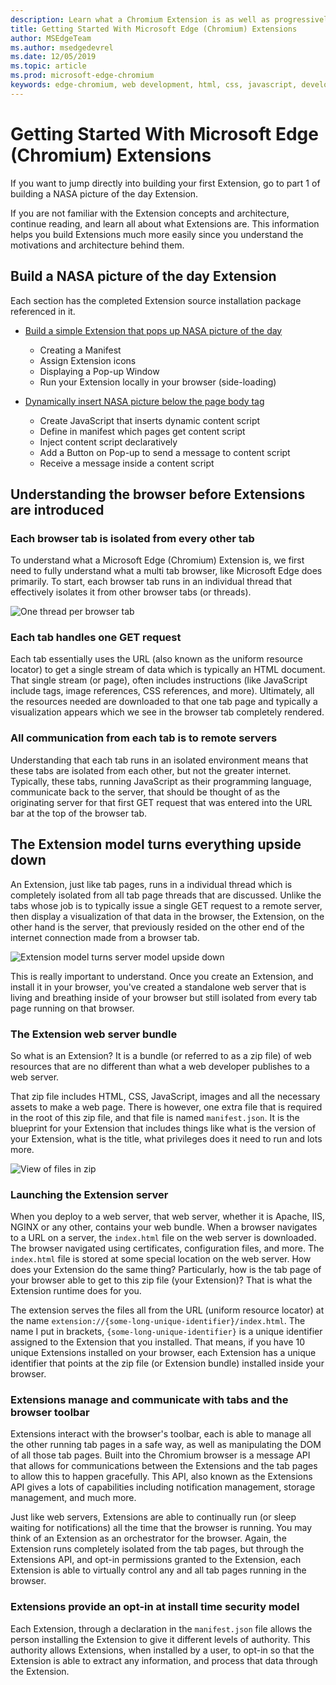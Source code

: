 ```yaml
---
description: Learn what a Chromium Extension is as well as progressively build a complete picture viewing Extension that includes options, content injection, background scripts, storage and more.
title: Getting Started With Microsoft Edge (Chromium) Extensions
author: MSEdgeTeam
ms.author: msedgedevrel
ms.date: 12/05/2019
ms.topic: article
ms.prod: microsoft-edge-chromium
keywords: edge-chromium, web development, html, css, javascript, developer, extensions
---
```


# Getting Started With Microsoft Edge \(Chromium\) Extensions  

If you want to jump directly into building your first Extension, go to part 1 of building a NASA picture of the day Extension.  

If you are not familiar with the Extension concepts and architecture, continue reading, and learn all about what Extensions are.  This information helps you build Extensions much more easily since you understand the motivations and architecture behind them.  

## Build a NASA picture of the day Extension  

Each section has the completed Extension source installation package referenced in it.  

*   [Build a simple Extension that pops up NASA picture of the day](part1-simple-extension.md)  
    *   Creating a Manifest  
    *   Assign Extension icons  
    *   Displaying a Pop-up Window  
    *   Run your Extension locally in your browser \(side-loading\)  

*   [Dynamically insert NASA picture below the page body tag](part2-content-scripts.md)  
    *   Create JavaScript that inserts dynamic content script  
    *   Define in manifest which pages get content script  
    *   Inject content script declaratively  
    *   Add a Button on Pop-up to send a message to content script  
    *   Receive a message inside a content script  

## Understanding the browser before Extensions are introduced  

### Each browser tab is isolated from every other tab  

To understand what a Microsoft Edge \(Chromium\) Extension is, we first need to fully understand what a multi tab browser, like Microsoft Edge does primarily.  To start, each browser tab runs in an individual thread that effectively isolates it from other browser tabs \(or threads\).  

![One thread per browser tab](media/index-image1-browsertabs.png)  

### Each tab handles one GET request  

Each tab essentially uses the URL \(also known as the uniform resource locator\) to get a single stream of data which is typically an HTML document.  That single stream \(or page\), often includes instructions \(like JavaScript include tags, image references, CSS references, and more\).  Ultimately, all the resources needed are downloaded to that one tab page and typically a visualization appears which we see in the browser tab completely rendered.  

### All communication from each tab is to remote servers  

Understanding that each tab runs in an isolated environment means that these tabs are isolated from each other, but not the greater internet.  Typically, these tabs, running JavaScript as their programming language, communicate back to the server, that should be thought of as the originating server for that first GET request that was entered into the URL bar at the top of the browser tab.  

## The Extension model turns everything upside down  

An Extension, just like tab pages, runs in a individual thread which is completely isolated from all tab page threads that are discussed.  Unlike the tabs whose job is to typically issue a single GET request to a remote server, then display a visualization of that data in the browser, the Extension, on the other hand is the server, that previously resided on the other end of the internet connection made from a browser tab.  

![Extension model turns server model upside down](media/index-image3-upsidedown.png)  

This is really important to understand.  Once you create an Extension, and install it in your browser, you've created a standalone web server that is living and breathing inside of your browser but still isolated from every tab page running on that browser.  

### The Extension web server bundle  

So what is an Extension? It is a bundle \(or referred to as a zip file\) of web resources that are no different than what a web developer publishes to a web server.  

That zip file includes HTML, CSS, JavaScript, images and all the necessary assets to make a web page.  There is however, one extra file that is required in the root of this zip file, and that file is named `manifest.json`.  It is the blueprint for your Extension that includes things like what is the version of your Extension, what is the title, what privileges does it need to run and lots more.  

![View of files in zip](media/index-image5-filemanager-view.png)  

### Launching the Extension server  

When you deploy to a web server, that web server, whether it is Apache, IIS, NGINX or any other, contains your web bundle.  When a browser navigates to a URL on a server, the `index.html` file on the web server is downloaded.  The browser navigated using certificates, configuration files, and more.  The `index.html` file is stored at some special location on the web server.   How does your Extension do the same thing?  Particularly, how is the tab page of your browser able to get to this zip file \(your Extension\)?  That is what the Extension runtime does for you.  

The extension serves the files all from the URL \(uniform resource locator\) at the name `extension://{some-long-unique-identifier}/index.html`.  The name I put in brackets, `{some-long-unique-identifier}` is a unique identifier assigned to the Extension that you installed.  That means, if you have 10 unique Extensions installed on your browser, each Extension has a unique identifier that points at the zip file \(or Extension bundle\) installed inside your browser.  

<!--![Unique URLS for Extensions](media/index-image4-uniqueurls.png)  -->  

<!--todo: add image for unique URLs  -->  

### Extensions manage and communicate with tabs and the browser toolbar  

Extensions interact with the browser's toolbar, each is able to manage all the other running tab pages in a safe way, as well as manipulating the DOM of all those tab pages.  Built into the Chromium browser is a message API that allows for communications between the Extensions and the tab pages to allow this to happen gracefully.  This API, also known as the Extensions API gives a lots of capabilities including notification management, storage management, and much more.  

Just like web servers, Extensions are able to continually run \(or sleep waiting for notifications\) all the time that the browser is running.  You may think of an Extension as an orchestrator for the browser.  Again, the Extension runs completely isolated from the tab pages, but through the Extensions API, and opt-in permissions granted to the Extension, each Extension is able to virtually control any and all tab pages running in the browser.  

### Extensions provide an opt-in at install time security model  

Each Extension, through a declaration in the `manifest.json` file allows the person installing the Extension to give it different levels of authority.  This authority allows Extensions, when installed by a user, to opt-in so that the Extension is able to extract any information, and process that data through the Extension.  

<!-- image links -->  

<!-- links -->  

